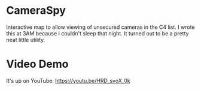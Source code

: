 # CameraSpy
Interactive map to allow viewing of unsecured cameras in the C4 list.  I wrote this at 3AM because I couldn't sleep that night.  It turned out to be a pretty neat little utility.

# Video Demo
It's up on YouTube: https://youtu.be/HRD_svoX_0k